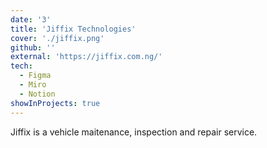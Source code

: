 ```yaml
---
date: '3'
title: 'Jiffix Technologies'
cover: './jiffix.png'
github: ''
external: 'https://jiffix.com.ng/'
tech:
  - Figma
  - Miro
  - Notion
showInProjects: true
---
```

Jiffix is a vehicle maitenance, inspection and repair service.
